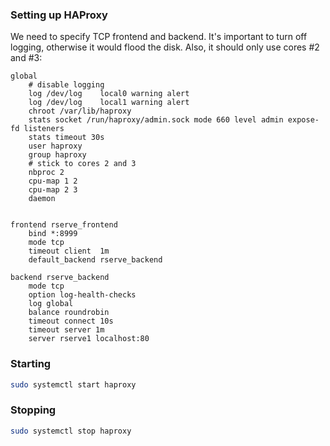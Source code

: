 ### Setting up HAProxy

We need to specify TCP frontend and backend. It's important to turn off logging, otherwise it would flood the disk.
Also, it should only use cores #2 and #3: 

```
global
    # disable logging
    log /dev/log    local0 warning alert 
    log /dev/log    local1 warning alert
    chroot /var/lib/haproxy
    stats socket /run/haproxy/admin.sock mode 660 level admin expose-fd listeners
    stats timeout 30s
    user haproxy
    group haproxy
    # stick to cores 2 and 3
    nbproc 2
    cpu-map 1 2
    cpu-map 2 3
    daemon


frontend rserve_frontend
    bind *:8999
    mode tcp
    timeout client  1m
    default_backend rserve_backend

backend rserve_backend
    mode tcp
    option log-health-checks
    log global
    balance roundrobin
    timeout connect 10s
    timeout server 1m
    server rserve1 localhost:80
```

### Starting

```bash
sudo systemctl start haproxy
```

### Stopping
```bash
sudo systemctl stop haproxy
```